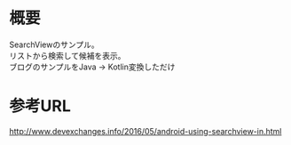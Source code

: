 # 概要
SearchViewのサンプル。  
リストから検索して候補を表示。  
ブログのサンプルをJava -> Kotlin変換しただけ  

# 参考URL
http://www.devexchanges.info/2016/05/android-using-searchview-in.html
